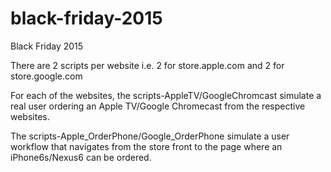 # black-friday-2015
Black Friday 2015

There are 2 scripts per website i.e. 2 for store.apple.com and 2 for store.google.com

For each of the websites, the scripts-AppleTV/GoogleChromcast simulate a real user ordering an Apple TV/Google Chromecast from the respective websites.

The scripts-Apple_OrderPhone/Google_OrderPhone simulate a user workflow that navigates from the store front to the page where an iPhone6s/Nexus6 can be ordered.
